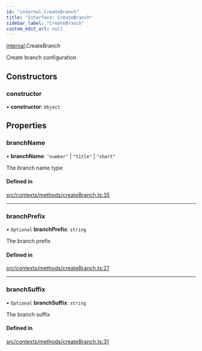 ```yaml
---
id: "internal.CreateBranch"
title: "Interface: CreateBranch"
sidebar_label: "CreateBranch"
custom_edit_url: null
---
```


[internal](../modules/internal.md).CreateBranch

Create branch configuration

## Constructors

### constructor

• **constructor**: `Object`

## Properties

### branchName

• **branchName**: ``"number"`` \| ``"title"`` \| ``"short"``

The branch name type

#### Defined in

[src/contexts/methods/createBranch.ts:35](https://github.com/Resnovas/smartcloud/blob/b9e22a9/src/contexts/methods/createBranch.ts#L35)

___

### branchPrefix

• `Optional` **branchPrefix**: `string`

The branch prefix

#### Defined in

[src/contexts/methods/createBranch.ts:27](https://github.com/Resnovas/smartcloud/blob/b9e22a9/src/contexts/methods/createBranch.ts#L27)

___

### branchSuffix

• `Optional` **branchSuffix**: `string`

The branch suffix

#### Defined in

[src/contexts/methods/createBranch.ts:31](https://github.com/Resnovas/smartcloud/blob/b9e22a9/src/contexts/methods/createBranch.ts#L31)
